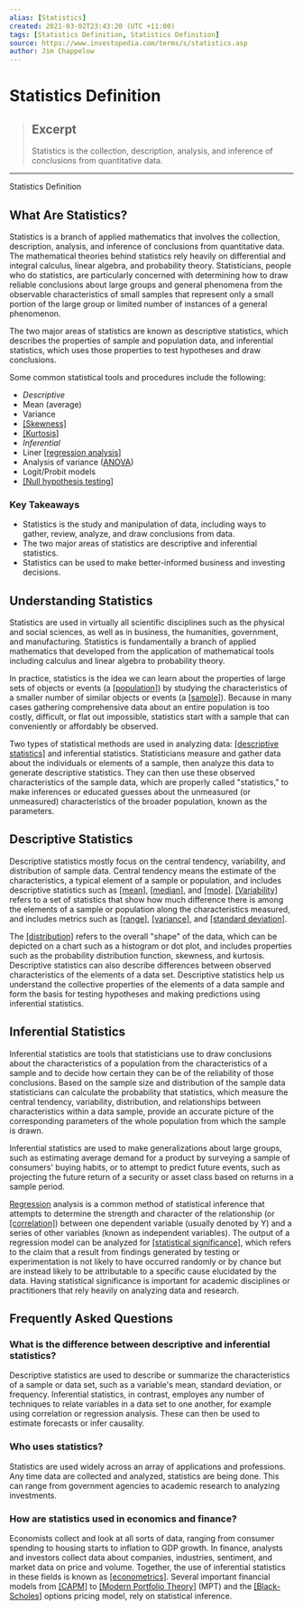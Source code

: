 ```yaml
---
alias: [Statistics]
created: 2021-03-02T23:43:20 (UTC +11:00)
tags: [Statistics Definition, Statistics Definition]
source: https://www.investopedia.com/terms/s/statistics.asp
author: Jim Chappelow
---
```


# Statistics Definition

> ## Excerpt
> Statistics is the collection, description, analysis, and inference of conclusions from quantitative data.

---

Statistics Definition
## What Are Statistics?

Statistics is a branch of applied mathematics that involves the collection, description, analysis, and inference of conclusions from quantitative data. The mathematical theories behind statistics rely heavily on differential and integral calculus, linear algebra, and probability theory. Statisticians, people who do statistics, are particularly concerned with determining how to draw reliable conclusions about large groups and general phenomena from the observable characteristics of small samples that represent only a small portion of the large group or limited number of instances of a general phenomenon.

The two major areas of statistics are known as descriptive statistics, which describes the properties of sample and population data, and inferential statistics, which uses those properties to test hypotheses and draw conclusions.

Some common statistical tools and procedures include the following:

-   _Descriptive_
-   Mean (average)
-   Variance
-   [[Skewness]](https://www.investopedia.com/terms/s/skewness.asp)
-   [[Kurtosis]](https://www.investopedia.com/terms/k/kurtosis.asp)
-   _Inferential_
-   Liner [[regression analysis]](https://www.investopedia.com/video/play/regression/)
-   Analysis of variance ([ANOVA](https://www.investopedia.com/terms/a/anova.asp))
-   Logit/Probit models
-   [[Null hypothesis testing]](https://www.investopedia.com/terms/h/hypothesistesting.asp)

### Key Takeaways

-   Statistics is the study and manipulation of data, including ways to gather, review, analyze, and draw conclusions from data.
-   The two major areas of statistics are descriptive and inferential statistics.
-   Statistics can be used to make better-informed business and investing decisions.

## Understanding Statistics

Statistics are used in virtually all scientific disciplines such as the physical and social sciences, as well as in business, the humanities, government, and manufacturing. Statistics is fundamentally a branch of applied mathematics that developed from the application of mathematical tools including calculus and linear algebra to probability theory.

In practice, statistics is the idea we can learn about the properties of large sets of objects or events (a [[population]](https://www.investopedia.com/terms/p/population.asp)) by studying the characteristics of a smaller number of similar objects or events (a [[sample]](https://www.investopedia.com/terms/s/sample.asp)). Because in many cases gathering comprehensive data about an entire population is too costly, difficult, or flat out impossible, statistics start with a sample that can conveniently or affordably be observed.

Two types of statistical methods are used in analyzing data: [[descriptive statistics]](https://www.investopedia.com/terms/d/descriptive_statistics.asp) and inferential statistics. Statisticians measure and gather data about the individuals or elements of a sample, then analyze this data to generate descriptive statistics. They can then use these observed characteristics of the sample data, which are properly called "statistics," to make inferences or educated guesses about the unmeasured (or unmeasured) characteristics of the broader population, known as the parameters.

## Descriptive Statistics

Descriptive statistics mostly focus on the central tendency, variability, and distribution of sample data. Central tendency means the estimate of the characteristics, a typical element of a sample or population, and includes descriptive statistics such as [[mean]](https://www.investopedia.com/terms/m/mean.asp), [[median]](https://www.investopedia.com/terms/m/median.asp), and [[mode]](https://www.investopedia.com/terms/m/mode.asp). [[Variability]](https://www.investopedia.com/terms/v/variability.asp) refers to a set of statistics that show how much difference there is among the elements of a sample or population along the characteristics measured, and includes metrics such as [[range]](https://www.investopedia.com/terms/r/range.asp), [[variance]](https://www.investopedia.com/terms/v/variance.asp), and [[standard deviation]](https://www.investopedia.com/terms/s/standarddeviation.asp).

The [[distribution]](https://www.investopedia.com/terms/p/probabilitydistribution.asp) refers to the overall "shape" of the data, which can be depicted on a chart such as a histogram or dot plot, and includes properties such as the probability distribution function, skewness, and kurtosis. Descriptive statistics can also describe differences between observed characteristics of the elements of a data set. Descriptive statistics help us understand the collective properties of the elements of a data sample and form the basis for testing hypotheses and making predictions using inferential statistics.

## Inferential Statistics

Inferential statistics are tools that statisticians use to draw conclusions about the characteristics of a population from the characteristics of a sample and to decide how certain they can be of the reliability of those conclusions. Based on the sample size and distribution of the sample data statisticians can calculate the probability that statistics, which measure the central tendency, variability, distribution, and relationships between characteristics within a data sample, provide an accurate picture of the corresponding parameters of the whole population from which the sample is drawn.

Inferential statistics are used to make generalizations about large groups, such as estimating average demand for a product by surveying a sample of consumers' buying habits, or to attempt to predict future events, such as projecting the future return of a security or asset class based on returns in a sample period.

[Regression](https://www.investopedia.com/terms/r/regression.asp) analysis is a common method of statistical inference that attempts to determine the strength and character of the relationship (or [[correlation]](https://www.investopedia.com/terms/c/correlationcoefficient.asp)) between one dependent variable (usually denoted by Y) and a series of other variables (known as independent variables). The output of a regression model can be analyzed for [[statistical significance]](https://www.investopedia.com/terms/s/statistical-significance.asp), which refers to the claim that a result from findings generated by testing or experimentation is not likely to have occurred randomly or by chance but are instead likely to be attributable to a specific cause elucidated by the data. Having statistical significance is important for academic disciplines or practitioners that rely heavily on analyzing data and research.

## Frequently Asked Questions

### What is the difference between descriptive and inferential statistics?

Descriptive statistics are used to describe or summarize the characteristics of a sample or data set, such as a variable's mean, standard deviation, or frequency. Inferential statistics, in contrast, employes any number of techniques to relate variables in a data set to one another, for example using correlation or regression analysis. These can then be used to estimate forecasts or infer causality.

### Who uses statistics?

Statistics are used widely across an array of applications and professions. Any time data are collected and analyzed, statistics are being done. This can range from government agencies to academic research to analyzing investments.

### How are statistics used in economics and finance?

Economists collect and look at all sorts of data, ranging from consumer spending to housing starts to inflation to GDP growth. In finance, analysts and investors collect data about companies, industries, sentiment, and market data on price and volume. Together, the use of inferential statistics in these fields is known as [[econometrics]](https://www.investopedia.com/terms/e/econometrics.asp). Several important financial models from [[CAPM]](https://www.investopedia.com/terms/c/capm.asp) to [[Modern Portfolio Theory]](https://www.investopedia.com/terms/m/modernportfoliotheory.asp) (MPT) and the [[Black-Scholes]](https://www.investopedia.com/terms/b/blackscholes.asp) options pricing model, rely on statistical inference.
